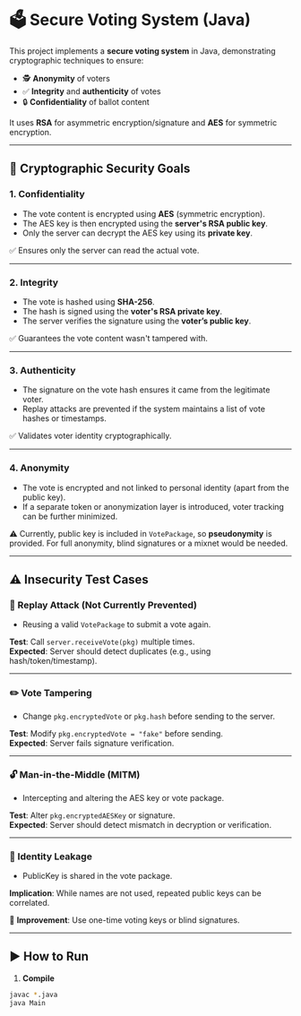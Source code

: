 # 🗳️ Secure Voting System (Java)

This project implements a **secure voting system** in Java, demonstrating cryptographic techniques to ensure:

- 🕵️ **Anonymity** of voters  
- ✅ **Integrity** and **authenticity** of votes  
- 🔒 **Confidentiality** of ballot content

It uses **RSA** for asymmetric encryption/signature and **AES** for symmetric encryption.

---
## 🔐 Cryptographic Security Goals

### 1. **Confidentiality**
- The vote content is encrypted using **AES** (symmetric encryption).
- The AES key is then encrypted using the **server's RSA public key**.
- Only the server can decrypt the AES key using its **private key**.

✅ Ensures only the server can read the actual vote.

---

### 2. **Integrity**
- The vote is hashed using **SHA-256**.
- The hash is signed using the **voter's RSA private key**.
- The server verifies the signature using the **voter’s public key**.

✅ Guarantees the vote content wasn't tampered with.

---

### 3. **Authenticity**
- The signature on the vote hash ensures it came from the legitimate voter.
- Replay attacks are prevented if the system maintains a list of vote hashes or timestamps.

✅ Validates voter identity cryptographically.

---

### 4. **Anonymity**
- The vote is encrypted and not linked to personal identity (apart from the public key).
- If a separate token or anonymization layer is introduced, voter tracking can be further minimized.

⚠️ Currently, public key is included in `VotePackage`, so **pseudonymity** is provided. For full anonymity, blind signatures or a mixnet would be needed.

---

## ⚠️ Insecurity Test Cases

### 🔁 Replay Attack (Not Currently Prevented)
- Reusing a valid `VotePackage` to submit a vote again.

**Test**: Call `server.receiveVote(pkg)` multiple times.  
**Expected**: Server should detect duplicates (e.g., using hash/token/timestamp).

---

### ✏️ Vote Tampering
- Change `pkg.encryptedVote` or `pkg.hash` before sending to the server.

**Test**: Modify `pkg.encryptedVote = "fake"` before sending.  
**Expected**: Server fails signature verification.

---

### 🔓 Man-in-the-Middle (MITM)
- Intercepting and altering the AES key or vote package.

**Test**: Alter `pkg.encryptedAESKey` or signature.  
**Expected**: Server should detect mismatch in decryption or verification.

---

### 👤 Identity Leakage
- PublicKey is shared in the vote package.

**Implication**: While names are not used, repeated public keys can be correlated.

🔧 **Improvement**: Use one-time voting keys or blind signatures.

---

## ▶️ How to Run

1. **Compile**
```bash
javac *.java
java Main

